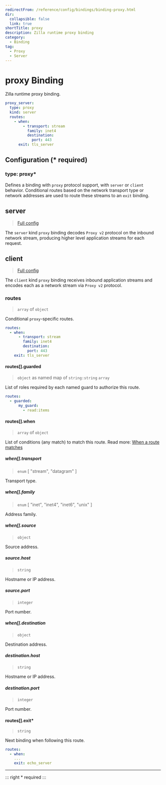 ```yaml
---
redirectFrom: /reference/config/bindings/binding-proxy.html
dir:
  collapsible: false
  link: true
shortTitle: proxy
description: Zilla runtime proxy binding
category:
  - Binding
tag:
  - Proxy
  - Server
---
```


# proxy Binding

Zilla runtime proxy binding.

```yaml {2}
proxy_server:
  type: proxy
  kind: server
  routes:
    - when:
        - transport: stream
          family: inet4
          destination:
            port: 443
      exit: tls_server
```

## Configuration (\* required)

### type: proxy\*

Defines a binding with `proxy` protocol support, with `server` or `client` behavior. Conditional routes based on the network transport type or network addresses are used to route these streams to an `exit` binding.

## server

> [Full config](./server.md)

The `server` kind `proxy` binding decodes `Proxy v2` protocol on the inbound network stream, producing higher level application streams for each request.

## client

> [Full config](./client.md)

The `client` kind `proxy` binding receives inbound application streams and encodes each as a network stream via `Proxy v2` protocol.

<!-- @include: ../.partials/exit.md -->

### routes

> `array` of `object`

Conditional `proxy`-specific routes.

```yaml
routes:
  - when:
      - transport: stream
        family: inet4
        destination:
          port: 443
    exit: tls_server
```

#### routes[].guarded

> `object` as named map of `string:string` `array`

List of roles required by each named guard to authorize this route.

```yaml
routes:
  - guarded:
      my_guard:
        - read:items
```

#### routes[].when

> `array` of `object`

List of conditions (any match) to match this route.
Read more: [When a route matches](../../../../concepts/bindings.md#when-a-route-matches)

##### when[].transport

> `enum` [ "stream", "datagram" ]

Transport type.

##### when[].family

> `enum` [ "inet", "inet4", "inet6", "unix" ]

Address family.

##### when[].source

> `object`

Source address.

##### source.host

> `string`

Hostname or IP address.

##### source.port

> `integer`

Port number.

##### when[].destination

> `object`

Destination address.

##### destination.host

> `string`

Hostname or IP address.

##### destination.port

> `integer`

Port number.

#### routes[].exit\*

> `string`

Next binding when following this route.

```yaml
routes:
  - when:
    ...
    exit: echo_server
```

<!-- @include: ../.partials/telemetry.md -->

---

::: right
\* required
:::
